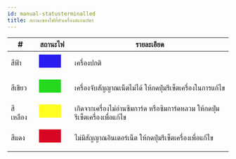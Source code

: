 ```yaml
---
id: manual-statusterminalled
title: สถานะของไฟที่ตัวเครื่องสแกนบัตร
---
```



<table class="table table-bordered">
    <thead>
        <tr style="font-size: 18px">
            <th>#</th>
            <th style="width: 70px; font-size: 16px">สถานะไฟ</th>
            <th style="font-size: 16px">รายละเอียด</th>
        </tr>
    </thead>
    <tbody>
    <tr>
            <td style="margin-left: 5px;margin-top: 5px; padding-top: 0px">สีฟ้า</td>
            <td><p style="height: 30px;width: 50px;margin-left: 5px;margin-top: 5px;background-color: #291EEF; border: 1px white;padding-top: 0px;">&nbsp</p></td>
            <td style="margin-left: 5px;margin-top: 5px; padding-top: 0px">เครื่องปกติ</td>
        </tr>
        <tr>
            <td style="margin-left: 5px;margin-top: 5px; padding-top: 0px">สีเขียว</td>
            <td><p style="height: 30px;width: 50px;margin-left: 5px;margin-top: 5px;background-color: #26D91E; border: 1px white;padding-top: 0px;">&nbsp</p></td>
            <td style="margin-left: 5px;margin-top: 5px; padding-top: 0px">เครื่องจับสัญญาณเน็ตไม่ได้ ให้กดปุ่มรีเซ็ตเครื่องในการแก้ไข</td>
        </tr>
        <tr>
            <td style="margin-left: 5px;margin-top: 5px; padding-top: 0px">สีเหลือง</td>
            <td><p style="height: 30px;width: 50px;margin-left: 5px;margin-top: 5px;background-color: #FFFE20; border: 1px white;padding-top: 0px;">&nbsp</p></td>
            <td style="margin-left: 5px;margin-top: 5px; padding-top: 0px">เกิดจากเครื่องไม่อ่านซิมการ์ด หรือซิมการ์ดหลวม ให้กดปุ่มรีเซ็ตเครื่องเพื่อแก้ไข</td>
        </tr>
         <tr>
            <td style="margin-left: 5px;margin-top: 5px; padding-top: 0px">สีแดง</td>
            <td><p style="height: 30px;width: 50px;margin-left: 5px;margin-top: 5px;background-color: #D90623; border: 1px white;padding-top: 0px;">&nbsp</p></td>
            <td style="margin-left: 5px;margin-top: 5px; padding-top: 0px">ไม่มีสัญญาณอินเตอร์เน็ต ให้กดปุ่มรีเซ็ตเครื่องเพื่อแก้ไข</td>
        </tr>
    </tbody>
</table>